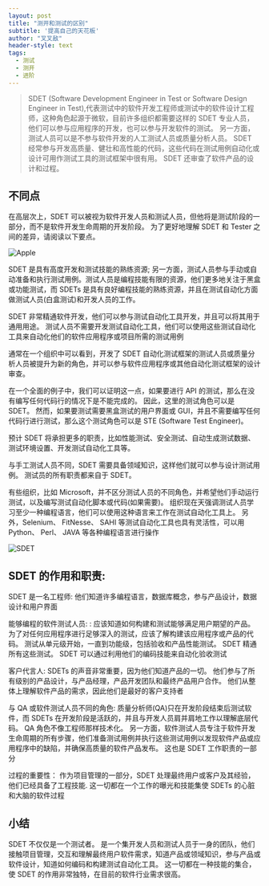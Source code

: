 ```yaml
---
layout: post
title: "测开和测试的区别"
subtitle: '提高自己的天花板'
author: "叉叉敌"
header-style: text
tags:
  - 测试
  - 测开
  - 进阶
---
```


>SDET (Software Development Engineer in Test or Software Design Engineer in Test),代表测试中的软件开发工程师或测试中的软件设计工程师，这种角色起源于微软，目前许多组织都需要这样的 SDET 专业人员，他们可以参与应用程序的开发，也可以参与开发软件的测试。 另一方面，测试人员可以是不参与软件开发的人工测试人员或质量分析人员。 SDET 经常参与开发高质量、健壮和高性能的代码，这些代码在测试用例自动化或设计可用作测试工具的测试框架中很有用。 SDET 还审查了软件产品的设计和过程。

## 不同点
在高层次上，SDET 可以被视为软件开发人员和测试人员，但他将是测试阶段的一部分，而不是软件开发生命周期的开发阶段。 为了更好地理解 SDET 和 Tester 之间的差异，请阅读以下要点。

![Apple](https://gitee.com/chasays/mdPic/raw/master/uPic/9JajJb.png)

SDET 是具有高度开发和测试技能的熟练资源; 另一方面，测试人员参与手动或自动准备和执行测试用例。测试人员是编程技能有限的资源，他们更多地关注于黑盒或功能测试，而 SDETs 是具有良好编程技能的熟练资源，并且在测试自动化方面做测试人员(白盒测试)和开发人员的工作。

SDET 非常精通软件开发，他们可以参与测试自动化工具开发，并且可以将其用于通用用途。 测试人员不需要开发测试自动化工具，他们可以使用这些测试自动化工具来自动化他们的软件应用程序或项目所需的测试用例

通常在一个组织中可以看到，开发了 SDET 自动化测试框架的测试人员或质量分析人员被提升为新的角色，并可以参与软件应用程序或其他自动化测试框架的设计审查。

在一个全面的例子中，我们可以证明这一点，如果要进行 API 的测试，那么在没有编写任何代码行的情况下是不能完成的。 因此，这里的测试角色可以是 SDET。 然而，如果要测试需要黑盒测试的用户界面或 GUI，并且不需要编写任何代码行进行测试，那么这个测试角色可以是 STE (Software Test Engineer)。

 预计 SDET 将承担更多的职责，比如性能测试、安全测试、自动生成测试数据、测试环境设置、开发测试自动化工具等。

与手工测试人员不同，SDET 需要具备领域知识，这样他们就可以参与设计测试用例。 测试员的所有职责都来自于 SDET。

有些组织，比如 Microsoft，并不区分测试人员的不同角色，并希望他们手动运行测试，以及编写测试自动化脚本或代码(如果需要)。 组织现在天强调测试人员学习至少一种编程语言，他们可以使用这种语言来工作在测试自动化工具上。 另外，Selenium、 FitNesse、 SAHI 等测试自动化工具也具有灵活性，可以用 Python、 Perl、 JAVA 等各种编程语言进行操作

![SDET](https://gitee.com/chasays/mdPic/raw/master/uPic/K3K1B5.png)

## SDET 的作用和职责:

SDET 是一名工程师: 他们知道许多编程语言，数据库概念，参与产品设计，数据设计和用户界面

能够编程的软件测试人员: : 应该知道如何构建和测试能够满足用户期望的产品。 为了对任何应用程序进行足够深入的测试，应该了解构建该应用程序或产品的代码。 测试从单元级开始，一直到功能级，包括验收和产品性能测试。 SDET 精通所有这些测试。 SDET 可以通过利用他们的编码技能来自动化验收测试

客户代言人: SDETs 的声音非常重要，因为他们知道产品的一切。 他们参与了所有级别的产品设计，与产品经理，产品开发团队和最终产品用户合作。 他们从整体上理解软件产品的需求，因此他们是最好的客户支持者

与 QA 或软件测试人员不同的角色: 质量分析师(QA)只在开发阶段结束后测试软件，而 SDETs 在开发阶段是活跃的，并且与开发人员肩并肩地工作以理解底层代码。 QA 角色不像工程师那样技术化。 另一方面，软件测试人员专注于软件开发生命周期的所有步骤，他们准备测试用例并执行这些测试用例以发现软件产品或应用程序中的缺陷，并确保高质量的软件产品发布。 这也是 SDET 工作职责的一部分

过程的重要性： 作为项目管理的一部分，SDET 处理最终用户或客户及其经验，他们已经具备了工程技能. 这一切都在一个工作的曝光和技能集使 SDETs 的心脏和大脑的软件过程

## 小结
SDET 不仅仅是一个测试者。 是一个集开发人员和测试人员于一身的团队，他们接触项目管理，交互和理解最终用户软件需求，知道产品或领域知识，参与产品或软件设计，知道如何编码和构建测试自动化工具。 这一切都在一种技能的集合，使 SDET 的作用非常独特，在目前的软件行业需求很高。